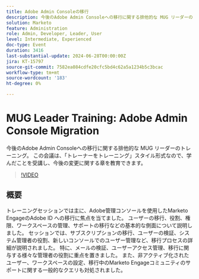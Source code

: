 ```yaml
---
title: Adobe Admin Consoleの移行
description: 今後のAdobe Admin Consoleへの移行に関する排他的な MUG リーダーのトレーニング。 この会議は、「トレーナーをトレーニング」スタイル形式なので、学んだことを受講し、今後の変更に関する章を教育できます。
solution: Marketo
feature: Administration
role: Admin, Developer, Leader, User
level: Intermediate, Experienced
doc-type: Event
duration: 3416
last-substantial-update: 2024-06-28T00:00:00Z
jira: KT-15797
source-git-commit: 7582ea084cdfe20cfc5bd4c62a5a1234b5c3bcac
workflow-type: tm+mt
source-wordcount: '183'
ht-degree: 0%

---
```



# MUG Leader Training: Adobe Admin Console Migration

今後のAdobe Admin Consoleへの移行に関する排他的な MUG リーダーのトレーニング。 この会議は、「トレーナーをトレーニング」スタイル形式なので、学んだことを受講し、今後の変更に関する章を教育できます。

>[!VIDEO](https://video.tv.adobe.com/v/3430920/?learn=on)

## 概要

トレーニングセッションでは主に、Adobe管理コンソールを使用したMarketo EngageのAdobe ID への移行に焦点を当てました。 ユーザーの移行、役割、権限、ワークスペースの管理、サポートの移行などの基本的な側面について説明しました。 セッションでは、サブスクリプションの移行、ユーザーの検証、システム管理者の役割、新しいコンソールでのユーザー管理など、移行プロセスの詳細が説明されました。 特に、メールの検証、ユーザーアクセス管理、移行に関与する様々な管理者の役割に重点を置きました。 また、非アクティブ化されたユーザー、ワークスペースの設定、移行中のMarketo Engageコミュニティのサポートに関する一般的なクエリも対処されました。
